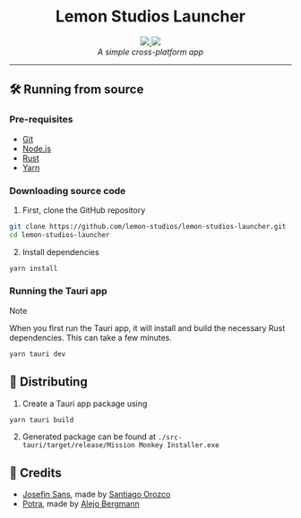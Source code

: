 <h1 align="center">
  Lemon Studios Launcher
</h1>
<p align="center">
  <a href="https://tauri.app">
    <img src="https://img.shields.io/badge/tauri-%2324C8DB.svg?style=for-the-badge&logo=tauri&logoColor=%23FFFFFF">
  </a>
  <a href="https://nextjs.org/">
    <img src="https://img.shields.io/badge/Next-black?style=for-the-badge&logo=next.js&logoColor=white">
  </a>
  <br>
  <i>A simple cross-platform app</i>
</p>
<hr>

## 🛠️ Running from source

### Pre-requisites

- [Git](https://git-scm.com/)
- [Node.js](https://nodejs.org/)
- [Rust](https://www.rust-lang.org/)
- [Yarn](https://yarnpkg.com/)

### Downloading source code

1. First, clone the GitHub repository

```sh
git clone https://github.com/lemon-studios/lemon-studios-launcher.git
cd lemon-studios-launcher
```

2. Install dependencies

```sh
yarn install
```

### Running the Tauri app

> [!NOTE]  
> When you first run the Tauri app, it will install and build the necessary Rust dependencies. This can take a few minutes.

```sh
yarn tauri dev
```

## 🚀 Distributing

1. Create a Tauri app package using

```sh
yarn tauri build
```

2. Generated package can be found at `./src-tauri/target/release/Mission Monkey Installer.exe`

## 📜 Credits

- [Josefin Sans](https://fonts.google.com/specimen/Josefin+Sans), made by [Santiago Orozco](https://github.com/sannorozco)
- [Potra](https://rostype.com/potra-2/), made by [Alejo Bergmann](https://www.behance.net/alejobergmann)
